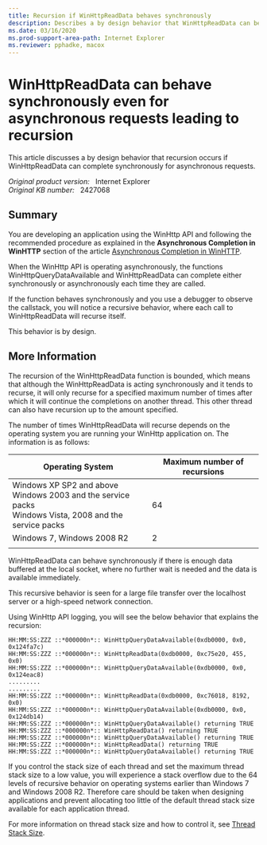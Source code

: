```yaml
---
title: Recursion if WinHttpReadData behaves synchronously
description: Describes a by design behavior that WinHttpReadData can behave synchronously even for asynchronous requests, which leads to a recursive behavior.
ms.date: 03/16/2020
ms.prod-support-area-path: Internet Explorer
ms.reviewer: pphadke, macox
---
```

# WinHttpReadData can behave synchronously even for asynchronous requests leading to recursion

This article discusses a by design behavior that recursion occurs if WinHttpReadData can complete synchronously for asynchronous requests.

_Original product version:_ &nbsp; Internet Explorer  
_Original KB number:_ &nbsp; 2427068

## Summary

You are developing an application using the WinHttp API and following the recommended procedure as explained in the **Asynchronous Completion in WinHTTP** section of the article [Asynchronous Completion in WinHTTP](https://docs.microsoft.com/previous-versions//aa383138(v=vs.85)).

When the WinHttp API is operating asynchronously, the functions WinHttpQueryDataAvailable and WinHttpReadData can complete either synchronously or asynchronously each time they are called.

If the function behaves synchronously and you use a debugger to observe the callstack, you will notice a recursive behavior, where each call to WinHttpReadData will recurse itself.

This behavior is by design.

## More Information

The recursion of the WinHttpReadData function is bounded, which means that although the WinHttpReadData is acting synchronously and it tends to recurse, it will only recurse for a specified maximum number of times after which it will continue the completions on another thread. This other thread can also have recursion up to the amount specified.

The number of times WinHttpReadData will recurse depends on the operating system you are running your WinHttp application on. The information is as follows:

|Operating System|Maximum number of recursions|
|---|---|
|Windows XP SP2 and above<br/>Windows 2003 and the service packs<br/>Windows Vista, 2008 and the service packs|64|
|Windows 7, Windows 2008 R2|2|
||

WinHttpReadData can behave synchronously if there is enough data buffered at the local socket, where no further wait is needed and the data is available immediately.

This recursive behavior is seen for a large file transfer over the localhost server or a high-speed network connection.

Using WinHttp API logging, you will see the below behavior that explains the recursion:

```console
HH:MM:SS:ZZZ ::*000000n*:: WinHttpQueryDataAvailable(0xdb0000, 0x0, 0x124fa7c)
HH:MM:SS:ZZZ ::*000000n*:: WinHttpReadData(0xdb0000, 0xc75e20, 455, 0x0)
HH:MM:SS:ZZZ ::*000000n*:: WinHttpQueryDataAvailable(0xdb0000, 0x0, 0x124eac8)
.........
.........
HH:MM:SS:ZZZ ::*000000n*:: WinHttpReadData(0xdb0000, 0xc76018, 8192, 0x0)
HH:MM:SS:ZZZ ::*000000n*:: WinHttpQueryDataAvailable(0xdb0000, 0x0, 0x124db14)
HH:MM:SS:ZZZ ::*000000n*:: WinHttpQueryDataAvailable() returning TRUE
HH:MM:SS:ZZZ ::*000000n*:: WinHttpReadData() returning TRUE
HH:MM:SS:ZZZ ::*000000n*:: WinHttpQueryDataAvailable() returning TRUE
HH:MM:SS:ZZZ ::*000000n*:: WinHttpReadData() returning TRUE
HH:MM:SS:ZZZ ::*000000n*:: WinHttpQueryDataAvailable() returning TRUE
```

If you control the stack size of each thread and set the maximum thread stack size to a low value, you will experience a stack overflow due to the 64 levels of recursive behavior on operating systems earlier than Windows 7 and Windows 2008 R2. Therefore care should be taken when designing applications and prevent allocating too little of the default thread stack size available for each application thread.

For more information on thread stack size and how to control it, see [Thread Stack Size](https://docs.microsoft.com/windows/win32/procthread/thread-stack-size).
